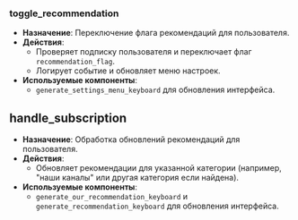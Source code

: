 ###  toggle_recommendation

- **Назначение**: Переключение флага рекомендаций для пользователя.
- **Действия**:
    - Проверяет подписку пользователя и переключает флаг `recommendation_flag`.
    - Логирует событие и обновляет меню настроек.
- **Используемые компоненты**:
    - `generate_settings_menu_keyboard` для обновления интерфейса.
##  handle_subscription
- **Назначение**: Обработка обновлений рекомендаций для пользователя.
- **Действия**:
    - Обновляет рекомендации для указанной категории (например, "наши каналы" или другая категория если найдена).
- **Используемые компоненты**:
    - `generate_our_recommendation_keyboard` и `generate_recommendation_keyboard` для обновления интерфейса.